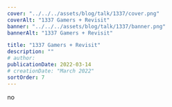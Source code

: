 ```yaml
---
cover: "../../../assets/blog/talk/1337/cover.png"
coverAlt: "1337 Gamers + Revisit"
banner: "../../../assets/blog/talk/1337/banner.png"
bannerAlt: "1337 Gamers + Revisit"

title: "1337 Gamers + Revisit"
description: ""
# author:
publicationDate: 2022-03-14
# creationDate: "March 2022"
sortOrder: 7
---
```


no